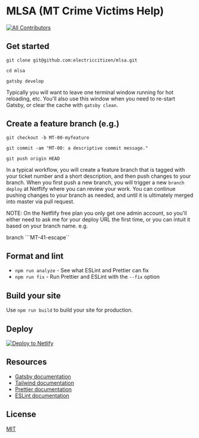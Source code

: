 # MLSA (MT Crime Victims Help) 

[![All Contributors](https://img.shields.io/badge/all_contributors-6-orange.svg?style=flat-square)](#contributors)

## Get started

```
git clone git@github.com:electriccitizen/mlsa.git

cd mlsa

gatsby develop
```

Typically you will want to leave one terminal window running for hot reloading, etc. You'll 
also use this window when you need to re-start Gatsby, or clear the cache with ```gatsby clean```.

## Create a feature branch (e.g.)

```
git checkout -b MT-00-myfeature

git commit -am "MT-00: a descriptive commit message."

git push origin HEAD

```

In a typical workflow, you will create a feature branch that is tagged with your ticket number and a 
short description, and then push changes to your branch. When you first push a new branch, you will
trigger a new ```branch deploy``` at Netflify where you can review your work. You can continue
pushing changes to your branch as needed, and until it is ultimately merged into master via pull
request. 

NOTE: On the Netflify free plan you only get one admin account, so you'll either need to ask me for
your deploy URL the first time, or you can intuit it based on your branch name. e.g. 

branch ```MT-41-escape``






## Format and lint
* `npm run analyze` - See what ESLint and Prettier can fix
* `npm run fix` - Run Prettier and ESLint with the `--fix` option

## Build your site
Use `npm run build` to build your site for production.

## Deploy

[![Deploy to Netlify](https://www.netlify.com/img/deploy/button.svg)](https://app.netlify.com/start/deploy?repository=https://github.com/oddstronaut/gatsby-starter-tailwind)

## Resources
* [Gatsby documentation](https://www.gatsbyjs.org/docs/)
* [Tailwind documentation](https://tailwindcss.com/docs/what-is-tailwind/)
* [Prettier documentation](https://prettier.io/docs/en/index.html)
* [ESLint documentation](https://eslint.org/docs/user-guide/configuring)

## License
[MIT](https://github.com/oddstronaut/gatsby-starter-tailwind/blob/master/LICENSE.md)

